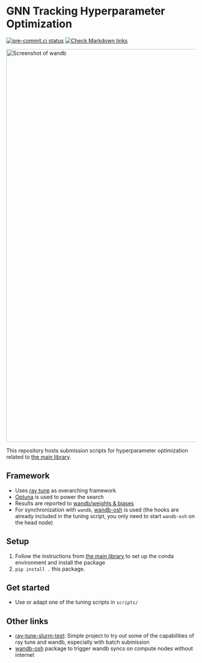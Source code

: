 # GNN Tracking Hyperparameter Optimization

[![pre-commit.ci status](https://results.pre-commit.ci/badge/github/gnn-tracking/hyperparameter_optimization/main.svg)](https://results.pre-commit.ci/latest/github/gnn-tracking/hyperparameter_optimization/main)
[![Check Markdown links](https://github.com/gnn-tracking/hyperparameter_optimization/actions/workflows/check-links.yaml/badge.svg)](https://github.com/gnn-tracking/hyperparameter_optimization/actions/workflows/check-links.yaml)

<img width="1042" alt="Screenshot of wandb" src="https://user-images.githubusercontent.com/13602468/200128053-403ba2ac-7b52-4822-a34a-f154f38cb874.png">

This repository hosts submission scripts for hyperparameter optimization
related to [the main library](https://github.com/GageDeZoort/gnn_tracking).

## Framework

* Uses [ray tune](https://docs.ray.io/en/latest/tune/index.html) as overarching
  framework
* [Optuna](https://optuna.readthedocs.io/) is used to power the search
* Results are reported to [wandb/weights & biases](https://wandb.ai/)
* For synchronization with `wandb`, [wandb-osh](https://github.com/klieret/wandb-offline-sync-hook/) is used (the hooks are already included in the tuning script, you only need to start `wandb-osh` on the head node)

## Setup

1. Follow the instructions from [the main library](https://github.com/GageDeZoort/gnn_tracking)
   to set up the conda environment and install the package
2. `pip install .` this package.

## Get started

* Use or adapt one of the tuning scripts in `scripts/`

## Other links

* [ray-tune-slurm-test](https://github.com/klieret/ray-tune-slurm-test/):
  Simple project to try out some of the capabilities of ray tune and wandb,
  especially with batch submission
* [wandb-osh](https://github.com/klieret/wandb-offline-sync-hook/) package to trigger
  wandb syncs on compute nodes without internet

